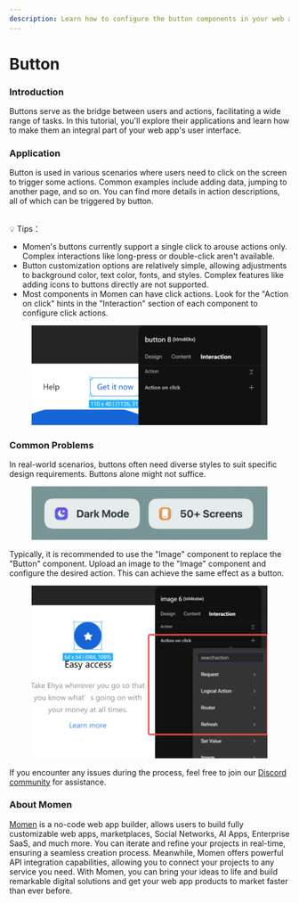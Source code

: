 ```yaml
---
description: Learn how to configure the button components in your web app.
---
```


# Button

### Introduction

Buttons serve as the bridge between users and actions, facilitating a wide range of tasks. In this tutorial, you'll explore their applications and learn how to make them an integral part of your web app's user interface.

### Application

Button is used in various scenarios where users need to click on the screen to trigger some actions. Common examples include adding data, jumping to another page, and so on. You can find more details in action descriptions, all of which can be triggered by button.

\
💡 Tips：

* Momen's buttons currently support a single click to arouse actions only. Complex interactions like long-press or double-click aren't available.
* Button customization options are relatively simple, allowing adjustments to background color, text color, fonts, and styles. Complex features like adding icons to buttons directly are not supported.
* Most components in Momen can have click actions. Look for the "Action on click" hints in the "Interaction" section of each component to configure click actions.

<figure><img src="../../../.gitbook/assets/1 (47).png" alt="Configure button component in a no-code tool"><figcaption></figcaption></figure>

### Common Problems

In real-world scenarios, buttons often need diverse styles to suit specific design requirements. Buttons alone might not suffice.

<figure><img src="../../../.gitbook/assets/2 (41).png" alt="Different buttons"><figcaption></figcaption></figure>

Typically, it is recommended to use the "Image" component to replace the "Button" component. Upload an image to the "Image" component and configure the desired action. This can achieve the same effect as a button.

<figure><img src="../../../.gitbook/assets/3 (39).png" alt="Upload an image to replace button"><figcaption></figcaption></figure>

If you encounter any issues during the process, feel free to join our [Discord community](https://discord.com/invite/UCyhySSXfz) for assistance.

### About Momen

[Momen](https://momen.app/?channel=blog-about) is a no-code web app builder, allows users to build fully customizable web apps, marketplaces, Social Networks, AI Apps, Enterprise SaaS, and much more. You can iterate and refine your projects in real-time, ensuring a seamless creation process. Meanwhile, Momen offers powerful API integration capabilities, allowing you to connect your projects to any service you need. With Momen, you can bring your ideas to life and build remarkable digital solutions and get your web app products to market faster than ever before.
